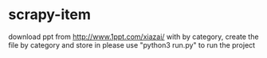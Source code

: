 # scrapy-item
download ppt from http://www.1ppt.com/xiazai/ with by category, create the file by category and store in
please use "python3 run.py" to run the project
